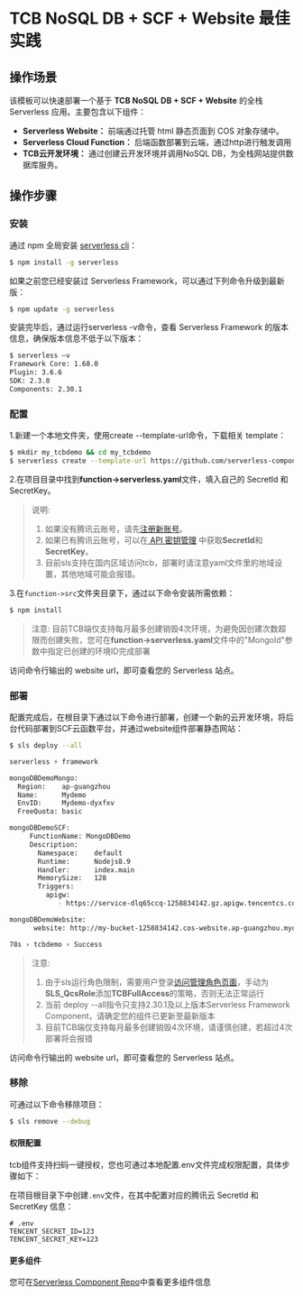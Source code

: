 # TCB NoSQL DB + SCF + Website 最佳实践

## 操作场景
   该模板可以快速部署一个基于 **TCB NoSQL DB + SCF + Website** 的全栈 Serverless 应用。主要包含以下组件：
   
   - **Serverless Website：** 前端通过托管 html 静态页面到 COS 对象存储中。
   - **Serverless Cloud Function：** 后端函数部署到云端，通过http进行触发调用
   - **TCB云开发环境：** 通过创建云开发环境并调用NoSQL DB，为全栈网站提供数据库服务。
   
## 操作步骤
   
   ### 安装
   
   通过 npm 全局安装 [serverless cli](https://github.com/serverless/serverless)：
   ```bash
   $ npm install -g serverless
   ```
   
   如果之前您已经安装过 Serverless Framework，可以通过下列命令升级到最新版：
   ```bash
   $ npm update -g serverless
   ```
   
   安装完毕后，通过运行serverless -v命令，查看 Serverless Framework 的版本信息，确保版本信息不低于以下版本：
   ```bash
   $ serverless –v
   Framework Core: 1.68.0
   Plugin: 3.6.6
   SDK: 2.3.0
   Components: 2.30.1
   ```
   
   ### 配置
   
   1.新建一个本地文件夹，使用create --template-url命令，下载相关 template：
   ```bash
   $ mkdir my_tcbdemo && cd my_tcbdemo
   $ serverless create --template-url https://github.com/serverless-components/tencent-mongodb/tree/master/example/fullstack-demo
   ```
   
   2.在项目目录中找到**function->serverless.yaml**文件，填入自己的 SecretId 和 SecretKey。
   
   >说明:
   > 1. 如果没有腾讯云账号，请先[注册新账号](https://cloud.tencent.com/register)。
   > 2. 如果已有腾讯云账号，可以在[ API 密钥管理](https://console.cloud.tencent.com/cam/capi) 中获取**SecretId**和**SecretKey**。
   > 3. 目前sls支持在国内区域访问tcb，部署时请注意yaml文件里的地域设置，其他地域可能会报错。
   
   3.在`function->src`文件夹目录下，通过以下命令安装所需依赖：
   ```bash
   $ npm install
   ```
   >注意: 
   目前TCB端仅支持每月最多创建销毁4次环境，为避免因创建次数超限而创建失败，您可在**function->serverless.yaml**文件中的"MongoId"参数中指定已创建的环境ID完成部署
   
   访问命令行输出的 website url，即可查看您的 Serverless 站点。
   
   ### 部署
   配置完成后，在根目录下通过以下命令进行部署，创建一个新的云开发环境，将后台代码部署到SCF云函数平台，并通过website组件部署静态网站：
   
   ```bash
   $ sls deploy --all
   
   serverless ⚡ framework

   mongoDBDemoMongo:
     Region:    ap-guangzhou
     Name:      Mydemo
     EnvID:     Mydemo-dyxfxv
     FreeQuota: basic

   mongoDBDemoSCF: 
     FunctionName: MongoDBDemo
     Description:  
       Namespace:    default
       Runtime:      Nodejs8.9
       Handler:      index.main
       MemorySize:   128
       Triggers: 
         apigw: 
            - https://service-dlq65ccq-1258834142.gz.apigw.tencentcs.com/release/users

   mongoDBDemoWebsite: 
      website: http://my-bucket-1258834142.cos-website.ap-guangzhou.myqcloud.com

   78s › tcbdemo › Success

   ```
   
   >注意: 
   >1. 由于sls运行角色限制，需要用户登录[访问管理角色页面](https://console.cloud.tencent.com/cam/role)，手动为**SLS_QcsRole**添加**TCBFullAccess**的策略，否则无法正常运行
   >2. 当前 deploy --all指令只支持2.30.1及以上版本Serverless Framework Component，请确定您的组件已更新至最新版本
   >3. 目前TCB端仅支持每月最多创建销毁4次环境，请谨慎创建，若超过4次部署将会报错
   
   访问命令行输出的 website url，即可查看您的 Serverless 站点。
   
   ### 移除
   
   可通过以下命令移除项目：
   
   ```bash
   $ sls remove --debug
   ```
   
   #### 权限配置
   tcb组件支持扫码一键授权，您也可通过本地配置.env文件完成权限配置，具体步骤如下：
   
   在项目根目录下中创建`.env`文件，在其中配置对应的腾讯云 SecretId 和 SecretKey 信息：
    
   ```text
   # .env
   TENCENT_SECRET_ID=123
   TENCENT_SECRET_KEY=123
   ```
    
     
   #### 更多组件
   您可在[Serverless Component Repo](https://github.com/serverless/components)中查看更多组件信息



